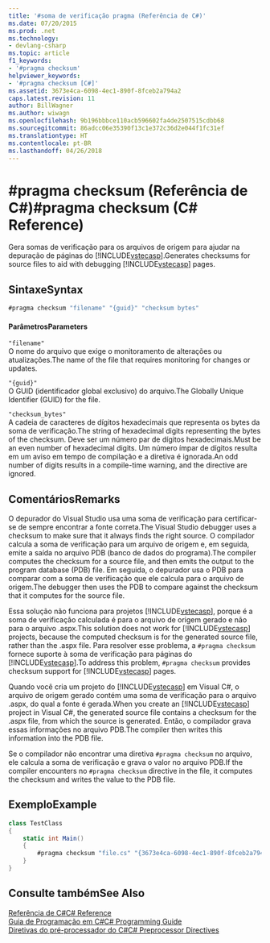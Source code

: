 ```yaml
---
title: '#soma de verificação pragma (Referência de C#)'
ms.date: 07/20/2015
ms.prod: .net
ms.technology:
- devlang-csharp
ms.topic: article
f1_keywords:
- '#pragma checksum'
helpviewer_keywords:
- '#pragma checksum [C#]'
ms.assetid: 3673e4ca-6098-4ec1-890f-8fceb2a794a2
caps.latest.revision: 11
author: BillWagner
ms.author: wiwagn
ms.openlocfilehash: 9b196bbbce110acb596602fa4de2507515cdbb68
ms.sourcegitcommit: 86adcc06e35390f13c1e372c36d2e044f1fc31ef
ms.translationtype: HT
ms.contentlocale: pt-BR
ms.lasthandoff: 04/26/2018
---
```

# <a name="pragma-checksum-c-reference"></a><span data-ttu-id="98755-102">#pragma checksum (Referência de C#)</span><span class="sxs-lookup"><span data-stu-id="98755-102">#pragma checksum (C# Reference)</span></span>
<span data-ttu-id="98755-103">Gera somas de verificação para os arquivos de origem para ajudar na depuração de páginas do [!INCLUDE[vstecasp](~/includes/vstecasp-md.md)].</span><span class="sxs-lookup"><span data-stu-id="98755-103">Generates checksums for source files to aid with debugging [!INCLUDE[vstecasp](~/includes/vstecasp-md.md)] pages.</span></span>  
  
## <a name="syntax"></a><span data-ttu-id="98755-104">Sintaxe</span><span class="sxs-lookup"><span data-stu-id="98755-104">Syntax</span></span>  
  
```csharp
#pragma checksum "filename" "{guid}" "checksum bytes"  
```  
  
#### <a name="parameters"></a><span data-ttu-id="98755-105">Parâmetros</span><span class="sxs-lookup"><span data-stu-id="98755-105">Parameters</span></span>  
 `"filename"`  
 <span data-ttu-id="98755-106">O nome do arquivo que exige o monitoramento de alterações ou atualizações.</span><span class="sxs-lookup"><span data-stu-id="98755-106">The name of the file that requires monitoring for changes or updates.</span></span>  
  
 `"{guid}"`  
 <span data-ttu-id="98755-107">O GUID (identificador global exclusivo) do arquivo.</span><span class="sxs-lookup"><span data-stu-id="98755-107">The Globally Unique Identifier (GUID) for the file.</span></span>  
  
 `"checksum_bytes"`  
 <span data-ttu-id="98755-108">A cadeia de caracteres de dígitos hexadecimais que representa os bytes da soma de verificação.</span><span class="sxs-lookup"><span data-stu-id="98755-108">The string of hexadecimal digits representing the bytes of the checksum.</span></span> <span data-ttu-id="98755-109">Deve ser um número par de dígitos hexadecimais.</span><span class="sxs-lookup"><span data-stu-id="98755-109">Must be an even number of hexadecimal digits.</span></span> <span data-ttu-id="98755-110">Um número ímpar de dígitos resulta em um aviso em tempo de compilação e a diretiva é ignorada.</span><span class="sxs-lookup"><span data-stu-id="98755-110">An odd number of digits results in a compile-time warning, and the directive are  ignored.</span></span>  
  
## <a name="remarks"></a><span data-ttu-id="98755-111">Comentários</span><span class="sxs-lookup"><span data-stu-id="98755-111">Remarks</span></span>  
 <span data-ttu-id="98755-112">O depurador do Visual Studio usa uma soma de verificação para certificar-se de sempre encontrar a fonte correta.</span><span class="sxs-lookup"><span data-stu-id="98755-112">The Visual Studio debugger uses a checksum to make sure  that it always finds the right source.</span></span> <span data-ttu-id="98755-113">O compilador calcula a soma de verificação para um arquivo de origem e, em seguida, emite a saída no arquivo PDB (banco de dados do programa).</span><span class="sxs-lookup"><span data-stu-id="98755-113">The compiler computes the checksum for a source file, and then emits the output to the program database (PDB) file.</span></span> <span data-ttu-id="98755-114">Em seguida, o depurador usa o PDB para comparar com a soma de verificação que ele calcula para o arquivo de origem.</span><span class="sxs-lookup"><span data-stu-id="98755-114">The debugger then uses the PDB to compare against the checksum that it computes for the source file.</span></span>  
  
 <span data-ttu-id="98755-115">Essa solução não funciona para projetos [!INCLUDE[vstecasp](~/includes/vstecasp-md.md)], porque é a soma de verificação calculada é para o arquivo de origem gerado e não para o arquivo .aspx.</span><span class="sxs-lookup"><span data-stu-id="98755-115">This solution does not work for [!INCLUDE[vstecasp](~/includes/vstecasp-md.md)] projects, because the computed checksum is for the generated source file, rather than the .aspx file.</span></span> <span data-ttu-id="98755-116">Para resolver esse problema, a `#pragma checksum` fornece suporte à soma de verificação para páginas do [!INCLUDE[vstecasp](~/includes/vstecasp-md.md)].</span><span class="sxs-lookup"><span data-stu-id="98755-116">To address this problem, `#pragma checksum` provides checksum support for [!INCLUDE[vstecasp](~/includes/vstecasp-md.md)] pages.</span></span>  
  
 <span data-ttu-id="98755-117">Quando você cria um projeto do [!INCLUDE[vstecasp](~/includes/vstecasp-md.md)] em Visual C#, o arquivo de origem gerado contém uma soma de verificação para o arquivo .aspx, do qual a fonte é gerada.</span><span class="sxs-lookup"><span data-stu-id="98755-117">When you create an [!INCLUDE[vstecasp](~/includes/vstecasp-md.md)] project in Visual C#, the generated source file contains a checksum for the .aspx file, from which the source is generated.</span></span> <span data-ttu-id="98755-118">Então, o compilador grava essas informações no arquivo PDB.</span><span class="sxs-lookup"><span data-stu-id="98755-118">The compiler then writes this information into the PDB file.</span></span>  
  
 <span data-ttu-id="98755-119">Se o compilador não encontrar uma diretiva `#pragma checksum` no arquivo, ele calcula a soma de verificação e grava o valor no arquivo PDB.</span><span class="sxs-lookup"><span data-stu-id="98755-119">If the compiler encounters no `#pragma checksum` directive in the file, it computes the checksum and writes the value to the PDB file.</span></span>  
  
## <a name="example"></a><span data-ttu-id="98755-120">Exemplo</span><span class="sxs-lookup"><span data-stu-id="98755-120">Example</span></span>  
  
```csharp
class TestClass  
{  
    static int Main()  
    {  
        #pragma checksum "file.cs" "{3673e4ca-6098-4ec1-890f-8fceb2a794a2}" "{012345678AB}" // New checksum  
    }  
}  
```  
  
## <a name="see-also"></a><span data-ttu-id="98755-121">Consulte também</span><span class="sxs-lookup"><span data-stu-id="98755-121">See Also</span></span>  
 [<span data-ttu-id="98755-122">Referência de C#</span><span class="sxs-lookup"><span data-stu-id="98755-122">C# Reference</span></span>](../../../csharp/language-reference/index.md)  
 [<span data-ttu-id="98755-123">Guia de Programação em C#</span><span class="sxs-lookup"><span data-stu-id="98755-123">C# Programming Guide</span></span>](../../../csharp/programming-guide/index.md)  
 [<span data-ttu-id="98755-124">Diretivas do pré-processador do C#</span><span class="sxs-lookup"><span data-stu-id="98755-124">C# Preprocessor Directives</span></span>](../../../csharp/language-reference/preprocessor-directives/index.md)
